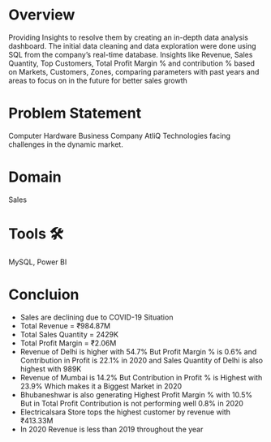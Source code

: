 # Overview 
Providing Insights to resolve them by creating an in-depth data analysis dashboard. The initial data cleaning and data exploration were done using SQL from the company’s real-time database. Insights like Revenue, Sales Quantity, Top Customers, Total Profit Margin % and contribution % based on Markets, Customers, Zones, comparing parameters with past years and areas to focus on in the future for better sales growth

# Problem Statement 
Computer Hardware Business Company AtliQ Technologies facing challenges in the dynamic market.

# Domain 
Sales 

# Tools 🛠
MySQL, Power BI

# Concluion 
- Sales are declining due to COVID-19 Situation
- Total Revenue = ₹984.87M
- Total Sales Quantity = 2429K
- Total Profit Margin = ₹2.06M
- Revenue of Delhi is higher with 54.7% But Profit Margin % is 0.6% and Contribution in Profit is 22.1% in 2020 and Sales Quantity of  Delhi is also highest with 989K
- Revenue of Mumbai is 14.2% But Contribution in Profit % is Highest with 23.9% Which makes it a Biggest Market in 2020
- Bhubaneshwar is also generating Highest Profit Margin % with 10.5% But in Total Profit Contribution is not performing well 0.8% in 2020
- Electricalsara Store tops the highest customer by revenue with ₹413.33M
- In 2020 Revenue is less than 2019 throughout the year
